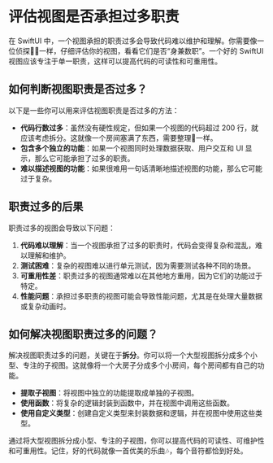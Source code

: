 ﻿# 评估视图是否承担过多职责

在 SwiftUI 中，一个视图承担的职责过多会导致代码难以维护和理解。你需要像一位侦探🕵️‍♀️一样，仔细评估你的视图，看看它们是否“身兼数职”。一个好的 SwiftUI 视图应该专注于单一职责，这样可以提高代码的可读性和可重用性。

## 如何判断视图职责是否过多？

以下是一些你可以用来评估视图职责是否过多的方法：

*   **代码行数过多**：虽然没有硬性规定，但如果一个视图的代码超过 200 行，就应该考虑拆分。这就像一个房间塞满了东西，需要整理🧹一样。
*   **包含多个独立的功能**：如果一个视图同时处理数据获取、用户交互和 UI 显示，那么它可能承担了过多的职责。
*   **难以描述视图的功能**：如果很难用一句话清晰地描述视图的功能，那么它可能过于复杂。

## 职责过多的后果

职责过多的视图会导致以下问题：

1.  **代码难以理解**：当一个视图承担了过多的职责时，代码会变得复杂和混乱，难以理解和维护。
2.  **测试困难**：复杂的视图难以进行单元测试，因为需要测试各种不同的场景。
3.  **可重用性差**：职责过多的视图通常难以在其他地方重用，因为它们的功能过于特定。
4.  **性能问题**：承担过多职责的视图可能会导致性能问题，尤其是在处理大量数据或复杂动画时。

## 如何解决视图职责过多的问题？

解决视图职责过多的问题，关键在于**拆分**。你可以将一个大型视图拆分成多个小型、专注的子视图。这就像将一个大房子分成多个小房间，每个房间都有自己的功能。

*   **提取子视图**：将视图中独立的功能提取成单独的子视图。
*   **使用函数**：将复杂的逻辑封装到函数中，并在视图中调用这些函数。
*   **使用自定义类型**：创建自定义类型来封装数据和逻辑，并在视图中使用这些类型。

通过将大型视图拆分成小型、专注的子视图，你可以提高代码的可读性、可维护性和可重用性。记住，好的代码就像一首优美的乐曲🎶，每个音符都恰到好处。


